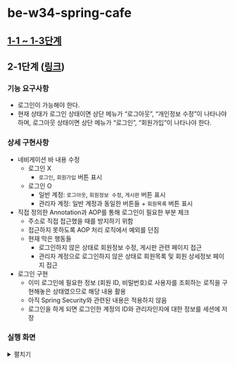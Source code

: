 # be-w34-spring-cafe
## [1-1 ~ 1-3단계](/docs/README_STEP1.md)
## 2-1단계 ([링크](https://lucas.codesquad.kr/2022-kakao/course/%EC%9B%B9%EB%B0%B1%EC%97%94%EB%93%9C/Kakao-Cafe-2/%EC%B9%B4%EC%B9%B4%EC%98%A4-%EC%B9%B4%ED%8E%98-2---4-%EB%8B%A8%EA%B3%84))
### 기능 요구사항
- 로그인이 가능해야 한다.
- 현재 상태가 로그인 상태이면 상단 메뉴가 “로그아웃”, “개인정보 수정”이 나타나야 하며, 로그아웃 상태이면 상단 메뉴가 “로그인”, “회원가입”이 나타나야 한다.
### 상세 구현사항
- 네비게이션 바 내용 수정
  - 로그인 X
    - `로그인`, `회원가입` 버튼 표시
  - 로그인 O
    - 일반 계정: `로그아웃`, `회원정보 수정`, `게시판` 버튼 표시
    - 관리자 계정: 일반 계정과 동일한 버튼들 + `회원목록` 버튼 표시
- 직접 정의한 Annotation과 AOP를 통해 로그인이 필요한 부분 체크
  - 주소로 직접 접근했을 때를 방지하기 위함
  - 접근하지 못하도록 AOP 처리 로직에서 예외를 던짐
  - 현재 막은 행동들
    - 로그인하지 않은 상태로 회원정보 수정, 게시판 관련 페이지 접근
    - 관리자 계정으로 로그인하지 않은 상태로 회원목록 및 회원 상세정보 페이지 접근
- 로그인 구현
  - 이미 로그인에 필요한 정보 (회원 ID, 비밀번호)로 사용자를 조회하는 로직을 구현해놓은 상태였으므로 해당 내용 활용
  - 아직 Spring Security와 관련된 내용은 적용하지 않음
  - 로그인을 하게 되면 로그인한 계정의 ID와 관리자인지에 대한 정보를 세션에 저장
### 실행 화면
<details>
    <summary>펼치기</summary>
    <h4>< 로그인 성공 ></h4>
    <img src="img/step2_1_1_login_o.gif" alt="step2_1_1_login_o">
    <h4>< 로그인 실패 ></h4>
    <img src="img/step2_1_2_login_x.gif" alt="step2_1_2_login_x">
    <h4>< 일반 계정으로 로그인 후 확인 ></h4>
    <img src="img/step2_1_3_login_common.gif" alt="step2_1_3_login_common">
    <h4>< 관리자 계정으로 로그인 후 확인 ></h4>
    <img src="img/step2_1_4_login_admin.gif" alt="step2_1_4_login_admin">
    <h4>< 로그인하지 않았을 때 접근 방지 ></h4>
    <img src="img/step2_1_5_ban.gif" alt="step2_1_5_ban">
</details>
